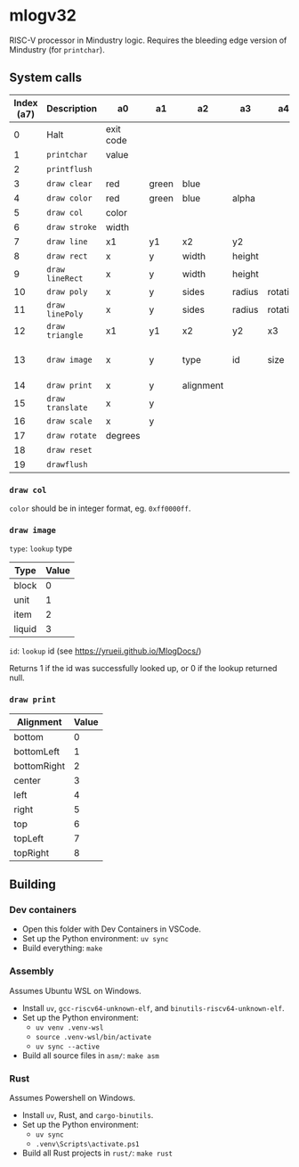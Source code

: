 # mlogv32

RISC-V processor in Mindustry logic. Requires the bleeding edge version of Mindustry (for `printchar`).

## System calls

| Index (a7) | Description      | a0        | a1    | a2        | a3     | a4       | a5       | a6  | Return (a0)             |
| ---------- | ---------------- | --------- | ----- | --------- | ------ | -------- | -------- | --- | ----------------------- |
| 0          | Halt             | exit code |       |           |        |          |          |     |                         |
| 1          | `printchar`      | value     |       |           |        |          |          |     |                         |
| 2          | `printflush`     |           |       |           |        |          |          |     |                         |
| 3          | `draw clear`     | red       | green | blue      |        |          |          |     |                         |
| 4          | `draw color`     | red       | green | blue      | alpha  |          |          |     |                         |
| 5          | `draw col`       | color     |       |           |        |          |          |     |                         |
| 6          | `draw stroke`    | width     |       |           |        |          |          |     |                         |
| 7          | `draw line`      | x1        | y1    | x2        | y2     |          |          |     |                         |
| 8          | `draw rect`      | x         | y     | width     | height |          |          |     |                         |
| 9          | `draw lineRect`  | x         | y     | width     | height |          |          |     |                         |
| 10         | `draw poly`      | x         | y     | sides     | radius | rotation |          |     |                         |
| 11         | `draw linePoly`  | x         | y     | sides     | radius | rotation |          |     |                         |
| 12         | `draw triangle`  | x1        | y1    | x2        | y2     | x3       | y3       |     |                         |
| 13         | `draw image`     | x         | y     | type      | id     | size     | rotation |     | lookup success (1 or 0) |
| 14         | `draw print`     | x         | y     | alignment |        |          |          |     |                         |
| 15         | `draw translate` | x         | y     |           |        |          |          |     |                         |
| 16         | `draw scale`     | x         | y     |           |        |          |          |     |                         |
| 17         | `draw rotate`    | degrees   |       |           |        |          |          |     |                         |
| 18         | `draw reset`     |           |       |           |        |          |          |     |                         |
| 19         | `drawflush`      |           |       |           |        |          |          |     |                         |

### `draw col`

`color` should be in integer format, eg. `0xff0000ff`.

### `draw image`

`type`: `lookup` type

| Type   | Value |
| ------ | ----- |
| block  | 0     |
| unit   | 1     |
| item   | 2     |
| liquid | 3     |

`id`: `lookup` id (see https://yrueii.github.io/MlogDocs/)

Returns 1 if the id was successfully looked up, or 0 if the lookup returned null.

### `draw print`

| Alignment   | Value |
| ----------- | ----- |
| bottom      | 0     |
| bottomLeft  | 1     |
| bottomRight | 2     |
| center      | 3     |
| left        | 4     |
| right       | 5     |
| top         | 6     |
| topLeft     | 7     |
| topRight    | 8     |

## Building

### Dev containers

- Open this folder with Dev Containers in VSCode.
- Set up the Python environment: `uv sync`
- Build everything: `make`

### Assembly

Assumes Ubuntu WSL on Windows.

- Install `uv`, `gcc-riscv64-unknown-elf`, and `binutils-riscv64-unknown-elf`.
- Set up the Python environment:
  - `uv venv .venv-wsl`
  - `source .venv-wsl/bin/activate`
  - `uv sync --active`
- Build all source files in `asm/`: `make asm`

### Rust

Assumes Powershell on Windows.

- Install `uv`, Rust, and `cargo-binutils`.
- Set up the Python environment:
  - `uv sync`
  - `.venv\Scripts\activate.ps1`
- Build all Rust projects in `rust/`: `make rust`
